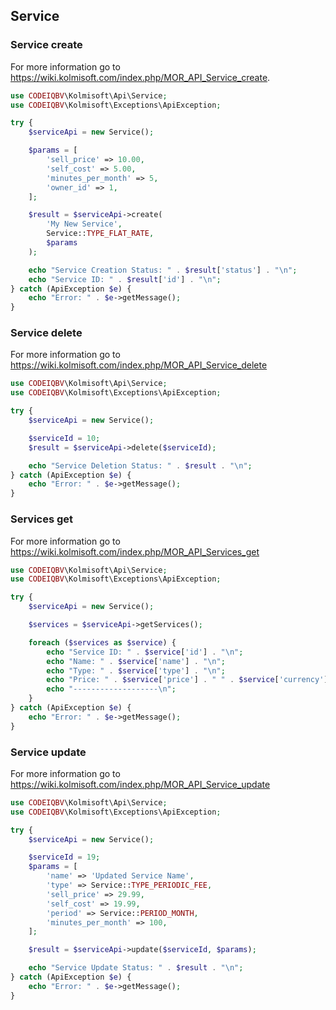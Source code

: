 ## Service

### Service create
For more information go to https://wiki.kolmisoft.com/index.php/MOR_API_Service_create.
```php
use CODEIQBV\Kolmisoft\Api\Service;
use CODEIQBV\Kolmisoft\Exceptions\ApiException;

try {
    $serviceApi = new Service();

    $params = [
        'sell_price' => 10.00,
        'self_cost' => 5.00,
        'minutes_per_month' => 5,
        'owner_id' => 1,
    ];

    $result = $serviceApi->create(
        'My New Service',
        Service::TYPE_FLAT_RATE,
        $params
    );

    echo "Service Creation Status: " . $result['status'] . "\n";
    echo "Service ID: " . $result['id'] . "\n";
} catch (ApiException $e) {
    echo "Error: " . $e->getMessage();
}
```

### Service delete
For more information go to https://wiki.kolmisoft.com/index.php/MOR_API_Service_delete
```php
use CODEIQBV\Kolmisoft\Api\Service;
use CODEIQBV\Kolmisoft\Exceptions\ApiException;

try {
    $serviceApi = new Service();

    $serviceId = 10;
    $result = $serviceApi->delete($serviceId);

    echo "Service Deletion Status: " . $result . "\n";
} catch (ApiException $e) {
    echo "Error: " . $e->getMessage();
}
```

### Services get
For more information go to https://wiki.kolmisoft.com/index.php/MOR_API_Services_get
```php
use CODEIQBV\Kolmisoft\Api\Service;
use CODEIQBV\Kolmisoft\Exceptions\ApiException;

try {
    $serviceApi = new Service();

    $services = $serviceApi->getServices();

    foreach ($services as $service) {
        echo "Service ID: " . $service['id'] . "\n";
        echo "Name: " . $service['name'] . "\n";
        echo "Type: " . $service['type'] . "\n";
        echo "Price: " . $service['price'] . " " . $service['currency'] . "\n";
        echo "-------------------\n";
    }
} catch (ApiException $e) {
    echo "Error: " . $e->getMessage();
}
```

### Service update
For more information go to https://wiki.kolmisoft.com/index.php/MOR_API_Service_update

```php
use CODEIQBV\Kolmisoft\Api\Service;
use CODEIQBV\Kolmisoft\Exceptions\ApiException;

try {
    $serviceApi = new Service();

    $serviceId = 19;
    $params = [
        'name' => 'Updated Service Name',
        'type' => Service::TYPE_PERIODIC_FEE,
        'sell_price' => 29.99,
        'self_cost' => 19.99,
        'period' => Service::PERIOD_MONTH,
        'minutes_per_month' => 100,
    ];

    $result = $serviceApi->update($serviceId, $params);

    echo "Service Update Status: " . $result . "\n";
} catch (ApiException $e) {
    echo "Error: " . $e->getMessage();
}
```

